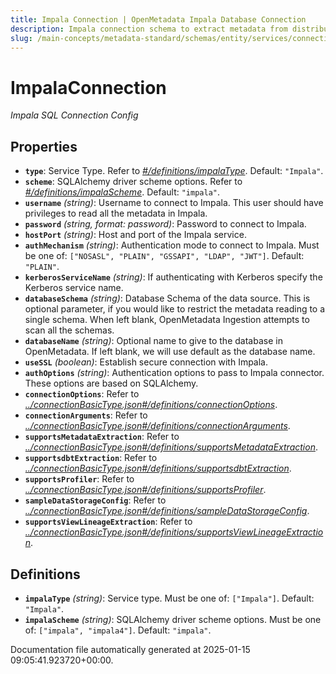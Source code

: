 ```yaml
---
title: Impala Connection | OpenMetadata Impala Database Connection
description: Impala connection schema to extract metadata from distributed queries and database structures.
slug: /main-concepts/metadata-standard/schemas/entity/services/connections/database/impalaconnection
---
```


# ImpalaConnection

*Impala SQL Connection Config*

## Properties

- **`type`**: Service Type. Refer to *[#/definitions/impalaType](#definitions/impalaType)*. Default: `"Impala"`.
- **`scheme`**: SQLAlchemy driver scheme options. Refer to *[#/definitions/impalaScheme](#definitions/impalaScheme)*. Default: `"impala"`.
- **`username`** *(string)*: Username to connect to Impala. This user should have privileges to read all the metadata in Impala.
- **`password`** *(string, format: password)*: Password to connect to Impala.
- **`hostPort`** *(string)*: Host and port of the Impala service.
- **`authMechanism`** *(string)*: Authentication mode to connect to Impala. Must be one of: `["NOSASL", "PLAIN", "GSSAPI", "LDAP", "JWT"]`. Default: `"PLAIN"`.
- **`kerberosServiceName`** *(string)*: If authenticating with Kerberos specify the Kerberos service name.
- **`databaseSchema`** *(string)*: Database Schema of the data source. This is optional parameter, if you would like to restrict the metadata reading to a single schema. When left blank, OpenMetadata Ingestion attempts to scan all the schemas.
- **`databaseName`** *(string)*: Optional name to give to the database in OpenMetadata. If left blank, we will use default as the database name.
- **`useSSL`** *(boolean)*: Establish secure connection with Impala.
- **`authOptions`** *(string)*: Authentication options to pass to Impala connector. These options are based on SQLAlchemy.
- **`connectionOptions`**: Refer to *[../connectionBasicType.json#/definitions/connectionOptions](#/connectionBasicType.json#/definitions/connectionOptions)*.
- **`connectionArguments`**: Refer to *[../connectionBasicType.json#/definitions/connectionArguments](#/connectionBasicType.json#/definitions/connectionArguments)*.
- **`supportsMetadataExtraction`**: Refer to *[../connectionBasicType.json#/definitions/supportsMetadataExtraction](#/connectionBasicType.json#/definitions/supportsMetadataExtraction)*.
- **`supportsdbtExtraction`**: Refer to *[../connectionBasicType.json#/definitions/supportsdbtExtraction](#/connectionBasicType.json#/definitions/supportsdbtExtraction)*.
- **`supportsProfiler`**: Refer to *[../connectionBasicType.json#/definitions/supportsProfiler](#/connectionBasicType.json#/definitions/supportsProfiler)*.
- **`sampleDataStorageConfig`**: Refer to *[../connectionBasicType.json#/definitions/sampleDataStorageConfig](#/connectionBasicType.json#/definitions/sampleDataStorageConfig)*.
- **`supportsViewLineageExtraction`**: Refer to *[../connectionBasicType.json#/definitions/supportsViewLineageExtraction](#/connectionBasicType.json#/definitions/supportsViewLineageExtraction)*.
## Definitions

- **`impalaType`** *(string)*: Service type. Must be one of: `["Impala"]`. Default: `"Impala"`.
- **`impalaScheme`** *(string)*: SQLAlchemy driver scheme options. Must be one of: `["impala", "impala4"]`. Default: `"impala"`.


Documentation file automatically generated at 2025-01-15 09:05:41.923720+00:00.
